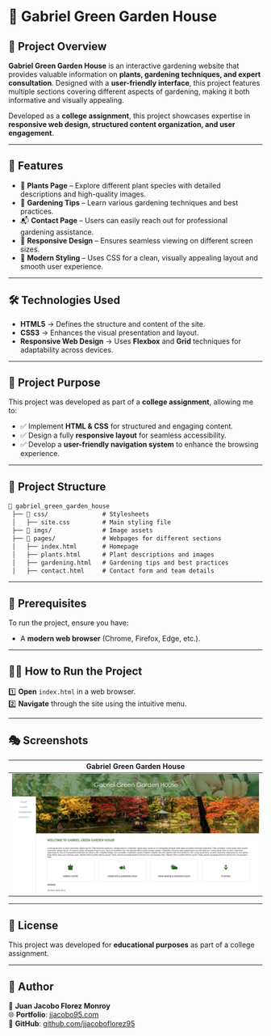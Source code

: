 # 🌱 Gabriel Green Garden House

## 📌 Project Overview

**Gabriel Green Garden House** is an interactive gardening website that provides valuable information on **plants, gardening techniques, and expert consultation**. Designed with a **user-friendly interface**, this project features multiple sections covering different aspects of gardening, making it both informative and visually appealing.

Developed as a **college assignment**, this project showcases expertise in **responsive web design, structured content organization, and user engagement**.

---

## 🚀 Features

- 🌿 **Plants Page** – Explore different plant species with detailed descriptions and high-quality images.
- 🏡 **Gardening Tips** – Learn various gardening techniques and best practices.
- 📬 **Contact Page** – Users can easily reach out for professional gardening assistance.
- 📱 **Responsive Design** – Ensures seamless viewing on different screen sizes.
- 🎨 **Modern Styling** – Uses CSS for a clean, visually appealing layout and smooth user experience.

---

## 🛠 Technologies Used

- **HTML5** → Defines the structure and content of the site.
- **CSS3** → Enhances the visual presentation and layout.
- **Responsive Web Design** → Uses **Flexbox** and **Grid** techniques for adaptability across devices.

---

## 🎯 Project Purpose

This project was developed as part of a **college assignment**, allowing me to:

- ✅ Implement **HTML & CSS** for structured and engaging content.
- ✅ Design a fully **responsive layout** for seamless accessibility.
- ✅ Develop a **user-friendly navigation system** to enhance the browsing experience.

---

## 📂 Project Structure

```
📁 gabriel_green_garden_house
 ├── 📁 css/               # Stylesheets
 │   ├── site.css         # Main styling file
 ├── 📁 imgs/              # Image assets
 ├── 📁 pages/             # Webpages for different sections
 │   ├── index.html       # Homepage
 │   ├── plants.html      # Plant descriptions and images
 │   ├── gardening.html   # Gardening tips and best practices
 │   ├── contact.html     # Contact form and team details
```

---

## 📌 Prerequisites

To run the project, ensure you have:

- A **modern web browser** (Chrome, Firefox, Edge, etc.).

---

## 🏃‍♂️ How to Run the Project

1️⃣ **Open** `index.html` in a web browser.  
2️⃣ **Navigate** through the site using the intuitive menu.  

---

## 🎭 Screenshots  

| Gabriel Green Garden House |  
|--------------|  
| ![Gabriel Green Garden House](imgs/github/gabriel-green-garden-house.png) |  

---

## 📜 License

This project was developed for **educational purposes** as part of a college assignment.

---

## 💼 Author

👤 **Juan Jacobo Florez Monroy**  
🌐 **Portfolio**: [jjacobo95.com](https://jjacobo95.com)  
🐙 **GitHub**: [github.com/jjacoboflorez95](https://github.com/jjacoboflorez95)